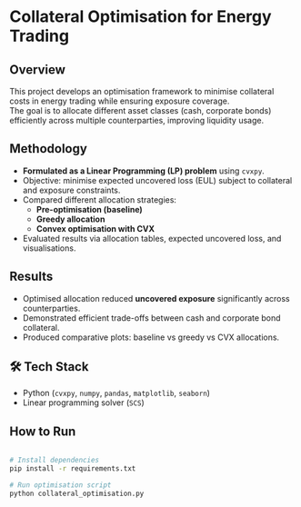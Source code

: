 # Collateral Optimisation for Energy Trading

##  Overview
This project develops an optimisation framework to minimise collateral costs in energy trading while ensuring exposure coverage.  
The goal is to allocate different asset classes (cash, corporate bonds) efficiently across multiple counterparties, improving liquidity usage.

##  Methodology
- **Formulated as a Linear Programming (LP) problem** using `cvxpy`.
- Objective: minimise expected uncovered loss (EUL) subject to collateral and exposure constraints.
- Compared different allocation strategies:
  - **Pre-optimisation (baseline)**
  - **Greedy allocation**
  - **Convex optimisation with CVX**
- Evaluated results via allocation tables, expected uncovered loss, and visualisations.

##  Results
- Optimised allocation reduced **uncovered exposure** significantly across counterparties.
- Demonstrated efficient trade-offs between cash and corporate bond collateral.
- Produced comparative plots: baseline vs greedy vs CVX allocations.

## 🛠 Tech Stack
- Python (`cvxpy`, `numpy`, `pandas`, `matplotlib`, `seaborn`)
- Linear programming solver (`SCS`)

##  How to Run
```bash

# Install dependencies
pip install -r requirements.txt

# Run optimisation script
python collateral_optimisation.py
